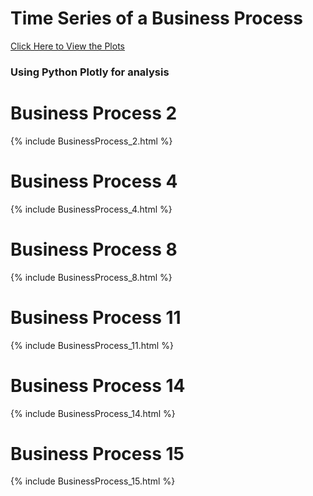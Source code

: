 # Time Series of a Business Process
<a href='https://tydatasci.github.io/Timeseries-ofaBusinessProcess/'>Click Here to View the Plots</a>
### Using Python Plotly for analysis

# Business Process 2
{% include BusinessProcess_2.html %}
# Business Process 4
{% include BusinessProcess_4.html %}
# Business Process 8
{% include BusinessProcess_8.html %}
# Business Process 11
{% include BusinessProcess_11.html %}
# Business Process 14
{% include BusinessProcess_14.html %}
# Business Process 15
{% include BusinessProcess_15.html %}


